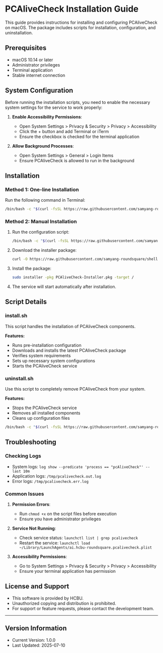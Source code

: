 # PCAliveCheck Installation Guide

This guide provides instructions for installing and configuring PCAliveCheck on macOS. The package includes scripts for installation, configuration, and uninstallation.

## Prerequisites
- macOS 10.14 or later
- Administrator privileges
- Terminal application
- Stable internet connection

## System Configuration

Before running the installation scripts, you need to enable the necessary system settings for the service to work properly:

1. **Enable Accessibility Permissions**:
   - Open System Settings > Privacy & Security > Privacy > Accessibility
   - Click the + button and add Terminal or iTerm
   - Ensure the checkbox is checked for the terminal application

2. **Allow Background Processes**:
   - Open System Settings > General > Login Items
   - Ensure PCAliveCheck is allowed to run in the background

## Installation

### Method 1: One-line Installation
Run the following command in Terminal:

```bash
/bin/bash -c "$(curl -fsSL https://raw.githubusercontent.com/samyang-roundsquare/shell4aws/main/pcm/install.sh)"
```

### Method 2: Manual Installation
1. Run the configuration script:
   ```bash
   /bin/bash -c "$(curl -fsSL https://raw.githubusercontent.com/samyang-roundsquare/shell4aws/main/pcm/config.sh)"
   ```
2. Download the installer package:
   ```bash
   curl -O https://raw.githubusercontent.com/samyang-roundsquare/shell4aws/main/pcm/PCAliveCheck-Installer.pkg
   ```
3. Install the package:
   ```bash
   sudo installer -pkg PCAliveCheck-Installer.pkg -target /
   ```
4. The service will start automatically after installation.

## Script Details

### install.sh
This script handles the installation of PCAliveCheck components.

**Features:**
- Runs pre-installation configuration
- Downloads and installs the latest PCAliveCheck package
- Verifies system requirements
- Sets up necessary system configurations
- Starts the PCAliveCheck service

### uninstall.sh
Use this script to completely remove PCAliveCheck from your system.

**Features:**
- Stops the PCAliveCheck service
- Removes all installed components
- Cleans up configuration files

```bash
/bin/bash -c "$(curl -fsSL https://raw.githubusercontent.com/samyang-roundsquare/shell4aws/main/pcm/uninstall.sh)"
```

## Troubleshooting

### Checking Logs
- System logs: `log show --predicate 'process == "pcAliveCheck"' --last 10m`
- Application logs: `/tmp/pcalivecheck.out.log`
- Error logs: `/tmp/pcalivecheck.err.log`

### Common Issues
1. **Permission Errors**:
   - Run `chmod +x` on the script files before execution
   - Ensure you have administrator privileges

2. **Service Not Running**:
   - Check service status: `launchctl list | grep pcalivecheck`
   - Restart the service: `launchctl load ~/Library/LaunchAgents/ai.hcbu-roundsquare.pcalivecheck.plist`

3. **Accessibility Permissions**:
   - Go to System Settings > Privacy & Security > Privacy > Accessibility
   - Ensure your terminal application has permission

## License and Support
- This software is provided by HCBU.
- Unauthorized copying and distribution is prohibited.
- For support or feature requests, please contact the development team.

---

## Version Information
- Current Version: 1.0.0
- Last Updated: 2025-07-10